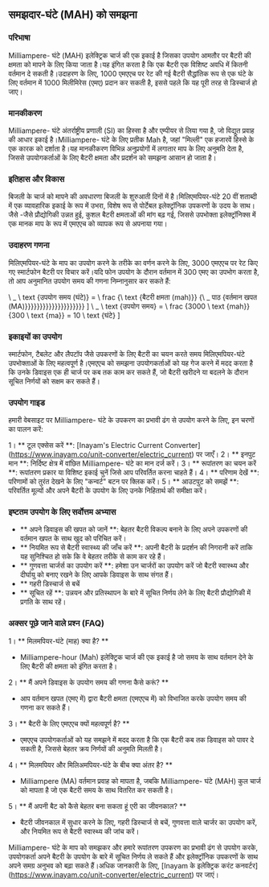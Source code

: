 ## समझदार-घंटे (MAH) को समझना

### परिभाषा
Milliampere- घंटे (MAH) इलेक्ट्रिक चार्ज की एक इकाई है जिसका उपयोग आमतौर पर बैटरी की क्षमता को मापने के लिए किया जाता है।यह इंगित करता है कि एक बैटरी एक विशिष्ट अवधि में कितनी वर्तमान दे सकती है।उदाहरण के लिए, 1000 एमएएच पर रेट की गई बैटरी सैद्धांतिक रूप से एक घंटे के लिए वर्तमान में 1000 मिलीमिरेस (एमए) प्रदान कर सकती है, इससे पहले कि यह पूरी तरह से डिस्चार्ज हो जाए।

### मानकीकरण
Milliampere- घंटे अंतर्राष्ट्रीय प्रणाली (SI) का हिस्सा है और एम्पीयर से लिया गया है, जो विद्युत प्रवाह की आधार इकाई है।Milliampere- घंटे के लिए प्रतीक Mah है, जहां "मिल्ली" एक हजारवें हिस्से के एक कारक को दर्शाता है।यह मानकीकरण विभिन्न अनुप्रयोगों में लगातार माप के लिए अनुमति देता है, जिससे उपयोगकर्ताओं के लिए बैटरी क्षमता और प्रदर्शन को समझना आसान हो जाता है।

### इतिहास और विकास
बिजली के चार्ज को मापने की अवधारणा बिजली के शुरुआती दिनों में है।मिलिएमपियर-घंटे 20 वीं शताब्दी में एक व्यावहारिक इकाई के रूप में उभरा, विशेष रूप से पोर्टेबल इलेक्ट्रॉनिक उपकरणों के उदय के साथ।जैसे -जैसे प्रौद्योगिकी उन्नत हुई, कुशल बैटरी क्षमताओं की मांग बढ़ गई, जिससे उपभोक्ता इलेक्ट्रॉनिक्स में एक मानक माप के रूप में एमएएच को व्यापक रूप से अपनाया गया।

### उदाहरण गणना
मिलिएमपियर-घंटे के माप का उपयोग करने के तरीके का वर्णन करने के लिए, 3000 एमएएच पर रेट किए गए स्मार्टफोन बैटरी पर विचार करें।यदि फोन उपयोग के दौरान वर्तमान में 300 एमए का उपभोग करता है, तो आप अनुमानित उपयोग समय की गणना निम्नानुसार कर सकते हैं:

\ _
\ text {उपयोग समय (घंटे)} = \ frac {\ text {बैटरी क्षमता (mah)}} {\ _ पाठ {वर्तमान खपत (MA)}}}}}}}}}}}}}}}}}}}}
\]
\ _
\ text {उपयोग समय} = \ frac {3000 \ text {mah}} {300 \ text {ma}} = 10 \ text {घंटे}
\]

### इकाइयों का उपयोग
स्मार्टफोन, टैबलेट और लैपटॉप जैसे उपकरणों के लिए बैटरी का चयन करते समय मिलिएमपियर-घंटे उपभोक्ताओं के लिए महत्वपूर्ण है।एमएएच को समझना उपयोगकर्ताओं को यह गेज करने में मदद करता है कि उनके डिवाइस एक ही चार्ज पर कब तक काम कर सकते हैं, जो बैटरी खरीदने या बदलने के दौरान सूचित निर्णयों को सक्षम कर सकते हैं।

### उपयोग गाइड
हमारी वेबसाइट पर Milliampere- घंटे के उपकरण का प्रभावी ढंग से उपयोग करने के लिए, इन चरणों का पालन करें:

1। ** टूल एक्सेस करें **: [Inayam's Electric Current Converter] (https://www.inayam.co/unit-converter/electric_current) पर जाएँ।
2। ** इनपुट मान **: निर्दिष्ट क्षेत्र में वांछित Milliampere- घंटे का मान दर्ज करें।
3। ** रूपांतरण का चयन करें **: रूपांतरण प्रकार या विशिष्ट इकाई चुनें जिसे आप परिवर्तित करना चाहते हैं।
4। ** परिणाम देखें **: परिणामों को तुरंत देखने के लिए "कन्वर्ट" बटन पर क्लिक करें।
5। ** आउटपुट को समझें **: परिवर्तित मूल्यों और अपने बैटरी के उपयोग के लिए उनके निहितार्थ की समीक्षा करें।

### इष्टतम उपयोग के लिए सर्वोत्तम अभ्यास
- ** अपने डिवाइस की खपत को जानें **: बेहतर बैटरी विकल्प बनाने के लिए अपने उपकरणों की वर्तमान खपत के साथ खुद को परिचित करें।
- ** नियमित रूप से बैटरी स्वास्थ्य की जाँच करें **: अपनी बैटरी के प्रदर्शन की निगरानी करें ताकि यह सुनिश्चित हो सके कि वे बेहतर तरीके से काम कर रहे हैं।
- ** गुणवत्ता चार्जर्स का उपयोग करें **: हमेशा उन चार्जरों का उपयोग करें जो बैटरी स्वास्थ्य और दीर्घायु को बनाए रखने के लिए आपके डिवाइस के साथ संगत हैं।
- ** गहरी डिस्चार्ज से बचें
- ** सूचित रहें **: उन्नयन और प्रतिस्थापन के बारे में सूचित निर्णय लेने के लिए बैटरी प्रौद्योगिकी में प्रगति के साथ रहें।

### अक्सर पूछे जाने वाले प्रश्न (FAQ)

1। ** मिलमपियर-घंटे (माह) क्या है? **
- Milliampere-hour (Mah) इलेक्ट्रिक चार्ज की एक इकाई है जो समय के साथ वर्तमान देने के लिए बैटरी की क्षमता को इंगित करता है।

2। ** मैं अपने डिवाइस के उपयोग समय की गणना कैसे करूं? **
- आप वर्तमान खपत (एमए में) द्वारा बैटरी क्षमता (एमएएच में) को विभाजित करके उपयोग समय की गणना कर सकते हैं।

3। ** बैटरी के लिए एमएएच क्यों महत्वपूर्ण है? **
- एमएएच उपयोगकर्ताओं को यह समझने में मदद करता है कि एक बैटरी कब तक डिवाइस को पावर दे सकती है, जिससे बेहतर क्रय निर्णयों की अनुमति मिलती है।

4। ** मिलमपियर और मिलिअमपियर-घंटे के बीच क्या अंतर है? **
- Milliampere (MA) वर्तमान प्रवाह को मापता है, जबकि Milliampere- घंटे (MAH) कुल चार्ज को मापता है जो एक बैटरी समय के साथ वितरित कर सकती है।

5। ** मैं अपनी बैट को कैसे बेहतर बना सकता हूं एरी का जीवनकाल? **
- बैटरी जीवनकाल में सुधार करने के लिए, गहरी डिस्चार्ज से बचें, गुणवत्ता वाले चार्जर का उपयोग करें, और नियमित रूप से बैटरी स्वास्थ्य की जांच करें।

Milliampere- घंटे के माप को समझकर और हमारे रूपांतरण उपकरण का प्रभावी ढंग से उपयोग करके, उपयोगकर्ता अपने बैटरी के उपयोग के बारे में सूचित निर्णय ले सकते हैं और इलेक्ट्रॉनिक उपकरणों के साथ अपने समग्र अनुभव को बढ़ा सकते हैं।अधिक जानकारी के लिए, [Inayam के इलेक्ट्रिक करंट कनवर्टर] (https://www.inayam.co/unit-converter/electric_current) पर जाएं।
